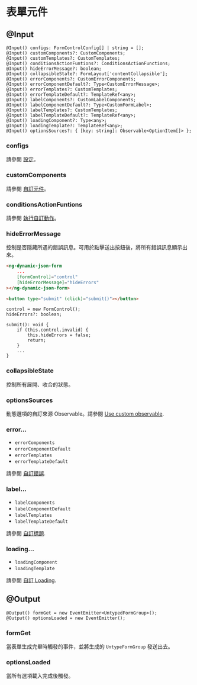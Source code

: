 # 表單元件

## @Input

```tsx
@Input() configs: FormControlConfig[] | string = [];
@Input() customComponents?: CustomComponents;
@Input() customTemplates?: CustomTemplates;
@Input() conditionsActionFuntions?: ConditionsActionFunctions;
@Input() hideErrorMessage?: boolean;
@Input() collapsibleState?: FormLayout['contentCollapsible'];
@Input() errorComponents?: CustomErrorComponents;
@Input() errorComponentDefault?: Type<CustomErrorMessage>;
@Input() errorTemplates?: CustomTemplates;
@Input() errorTemplateDefault?: TemplateRef<any>;
@Input() labelComponents?: CustomLabelComponents;
@Input() labelComponentDefault?: Type<CustomFormLabel>;
@Input() labelTemplates?: CustomTemplates;
@Input() labelTemplateDefault?: TemplateRef<any>;
@Input() loadingComponent?: Type<any>;
@Input() loadingTemplate?: TemplateRef<any>;
@Input() optionsSources?: { [key: string]: Observable<OptionItem[]> };
```

### configs

請參閱 [設定](../../v8/configs/configs_zh-TW.md)。

### customComponents

請參閱 [自訂元件](../../v8/custom-components/custom-components_zh-TW.md)。

### conditionsActionFuntions

請參閱 [執行自訂動作](../../v8/conditions/conditions_zh-TW.md#執行自訂動作)。

### hideErrorMessage

控制是否隱藏所遇的錯誤訊息。可用於點擊送出按鈕後，將所有錯誤訊息顯示出來。

<doc-tab>
<doc-code name="HTML">

<!-- prettier-ignore -->
```html
<ng-dynamic-json-form
	...
	[formControl]="control"
	[hideErrorMessage]="hideErrors"
></ng-dynamic-json-form>

<button type="submit" (click)="submit()"></button>

```

</doc-code>

<doc-code name="TS">

```tsx
control = new FormControl();
hideErrors?: boolean;

submit(): void {
	if (this.control.invalid) {
		this.hideErrors = false;
		return;
	}
	...
}

```

</doc-code>
</doc-tab>

### collapsibleState

控制所有展開、收合的狀態。

### optionsSources

動態選項的自訂來源 Observable。請參閱 [Use custom observable](../../v8/options/options_zh-TW.md#使用自訂-observable).

### error...

- `errorComponents`
- `errorComponentDefault`
- `errorTemplates`
- `errorTemplateDefault`

請參閱 [自訂錯誤](../../v8/custom-error/custom-error_zh-TW.md).

### label...

- `labelComponents`
- `labelComponentDefault`
- `labelTemplates`
- `labelTemplateDefault`

請參閱 [自訂標題](../../v8/custom-label/custom-label_zh-TW.md).

### loading...

- `loadingComponent`
- `loadingTemplate`

請參閱 [自訂 Loading](../../v8/custom-loading/custom-loading_zh-TW.md).

## @Output

```tsx
@Output() formGet = new EventEmitter<UntypedFormGroup>();
@Output() optionsLoaded = new EventEmitter();
```

### formGet

當表單生成完畢時觸發的事件，並將生成的 `UntypeFormGroup` 發送出去。

### optionsLoaded

當所有選項載入完成後觸發。

